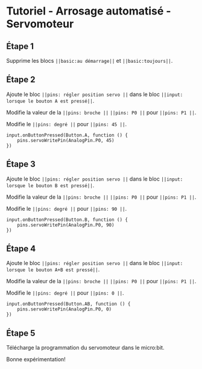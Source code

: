 # Tutoriel - Arrosage automatisé - Servomoteur

## Étape 1

Supprime les blocs ``||basic:au démarrage||`` et ``||basic:toujours||``.

## Étape 2

Ajoute le bloc ``||pins: régler position servo ||`` dans le bloc ``||input: lorsque le bouton A est pressé||``.

Modifie la valeur de la ``||pins: broche ||`` ``||pins: P0 ||`` pour ``||pins: P1 ||``.

Modifie le ``||pins: degré ||`` pour ``||pins: 45 ||``.

```blocks
input.onButtonPressed(Button.A, function () {
    pins.servoWritePin(AnalogPin.P0, 45)
})

```

## Étape 3

Ajoute le bloc ``||pins: régler position servo ||`` dans le bloc ``||input: lorsque le bouton B est pressé||``.

Modifie la valeur de la ``||pins: broche ||`` ``||pins: P0 ||`` pour ``||pins: P1 ||``.

Modifie le ``||pins: degré ||`` pour ``||pins: 90 ||``.

```blocks
input.onButtonPressed(Button.B, function () {
    pins.servoWritePin(AnalogPin.P0, 90)
})

```

## Étape 4

Ajoute le bloc ``||pins: régler position servo ||`` dans le bloc ``||input: lorsque le bouton A+B est pressé||``.

Modifie la valeur de la ``||pins: broche ||`` ``||pins: P0 ||`` pour ``||pins: P1 ||``.

Modifie le ``||pins: degré ||`` pour ``||pins: 0 ||``.

```blocks
input.onButtonPressed(Button.AB, function () {
    pins.servoWritePin(AnalogPin.P0, 0)
})

```

## Étape 5

Télécharge la programmation du servomoteur dans le micro:bit.

Bonne expérimentation!